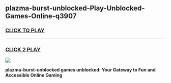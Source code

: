 
## plazma-burst-unblocked-Play-Unblocked-Games-Online-q3907
<h3>
<a href="https://premium76.site?title=plazma-burst-unblocked&ref=25A">CLICK TO PLAY</a></h3>
<hr>

<h3>
<a href="https://premium76.site?title=plazma-burst-unblocked&ref=25A">CLICK 2 PLAY</a>
  
</h3>

<a href="https://premium76.site?title=plazma-burst-unblocked&ref=25A"><img src="https://clearcache.store/games.png"></a>


**plazma-burst-unblocked games unblocked: Your Gateway to Fun and Accessible Online Gaming**
